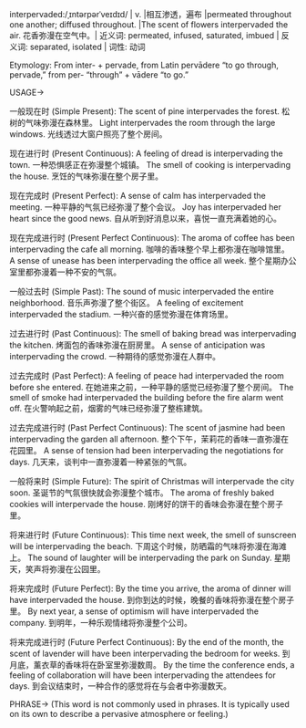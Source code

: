 interpervaded:/ˌɪntərpərˈveɪdɪd/ | v. |相互渗透，遍布 |permeated throughout one another; diffused throughout. |The scent of flowers interpervaded the air. 花香弥漫在空气中。| 近义词: permeated, infused, saturated, imbued | 反义词: separated, isolated | 词性: 动词

Etymology:
From inter- + pervade, from Latin pervādere “to go through, pervade,” from per- “through” + vādere “to go.”

USAGE->

一般现在时 (Simple Present):
The scent of pine interpervades the forest. 松树的气味弥漫在森林里。
Light interpervades the room through the large windows. 光线透过大窗户照亮了整个房间。

现在进行时 (Present Continuous):
A feeling of dread is interpervading the town. 一种恐惧感正在弥漫整个城镇。
The smell of cooking is interpervading the house.  烹饪的气味弥漫在整个房子里。

现在完成时 (Present Perfect):
A sense of calm has interpervaded the meeting. 一种平静的气氛已经弥漫了整个会议。
Joy has interpervaded her heart since the good news.  自从听到好消息以来，喜悦一直充满着她的心。

现在完成进行时 (Present Perfect Continuous):
The aroma of coffee has been interpervading the cafe all morning. 咖啡的香味整个早上都弥漫在咖啡馆里。
A sense of unease has been interpervading the office all week.  整个星期办公室里都弥漫着一种不安的气氛。

一般过去时 (Simple Past):
The sound of music interpervaded the entire neighborhood.  音乐声弥漫了整个街区。
A feeling of excitement interpervaded the stadium.  一种兴奋的感觉弥漫在体育场里。

过去进行时 (Past Continuous):
The smell of baking bread was interpervading the kitchen.  烤面包的香味弥漫在厨房里。
A sense of anticipation was interpervading the crowd.  一种期待的感觉弥漫在人群中。

过去完成时 (Past Perfect):
A feeling of peace had interpervaded the room before she entered. 在她进来之前，一种平静的感觉已经弥漫了整个房间。
The smell of smoke had interpervaded the building before the fire alarm went off. 在火警响起之前，烟雾的气味已经弥漫了整栋建筑。

过去完成进行时 (Past Perfect Continuous):
The scent of jasmine had been interpervading the garden all afternoon.  整个下午，茉莉花的香味一直弥漫在花园里。
A sense of tension had been interpervading the negotiations for days.  几天来，谈判中一直弥漫着一种紧张的气氛。

一般将来时 (Simple Future):
The spirit of Christmas will interpervade the city soon.  圣诞节的气氛很快就会弥漫整个城市。
The aroma of freshly baked cookies will interpervade the house.  刚烤好的饼干的香味会弥漫在整个房子里。

将来进行时 (Future Continuous):
This time next week, the smell of sunscreen will be interpervading the beach.  下周这个时候，防晒霜的气味将弥漫在海滩上。
The sound of laughter will be interpervading the park on Sunday.  星期天，笑声将弥漫在公园里。

将来完成时 (Future Perfect):
By the time you arrive, the aroma of dinner will have interpervaded the house.  到你到达的时候，晚餐的香味将弥漫在整个房子里。
By next year, a sense of optimism will have interpervaded the company. 到明年，一种乐观情绪将弥漫整个公司。

将来完成进行时 (Future Perfect Continuous):
By the end of the month, the scent of lavender will have been interpervading the bedroom for weeks.  到月底，薰衣草的香味将在卧室里弥漫数周。
By the time the conference ends, a feeling of collaboration will have been interpervading the attendees for days.  到会议结束时，一种合作的感觉将在与会者中弥漫数天。


PHRASE->
(This word is not commonly used in phrases.  It is typically used on its own to describe a pervasive atmosphere or feeling.)
